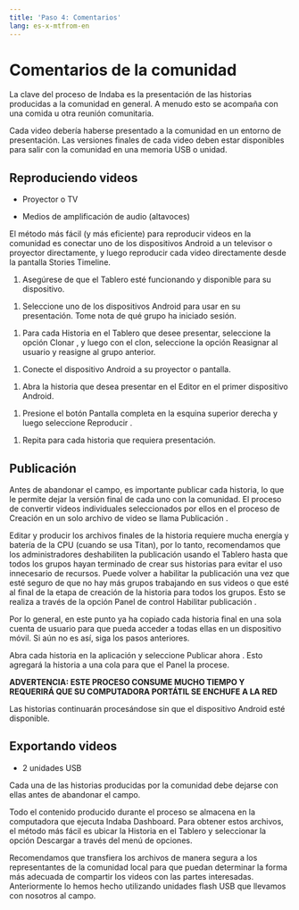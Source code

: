 ```yaml
---
title: 'Paso 4: Comentarios'
lang: es-x-mtfrom-en
---
```

<ReadTime/> 

<Steps :step="4"/> 

# Comentarios de la comunidad  

<Leader> 

 La clave del proceso de Indaba es la presentación de las historias producidas a la comunidad en general. A menudo esto se acompaña con una comida u otra reunión comunitaria.  

</Leader> 

<Tip title="Resultado del paso"> 

 Cada video debería haberse presentado a la comunidad en un entorno de presentación. Las versiones finales de cada video deben estar disponibles para salir con la comunidad en una memoria USB o unidad.  

</Tip> 

<TimeGuide title="~ 3 horas"> 

## Reproduciendo videos  

</TimeGuide> 

<Materials title="Materiales"> 

<ul><li> Proyector o TV </li></ul> 
<ul><li> Medios de amplificación de audio (altavoces) </li></ul> 

</Materials> 

<App/> 
<Dashboard/> 

 El método más fácil (y más eficiente) para reproducir videos en la comunidad es conectar uno de los dispositivos Android a un televisor o proyector directamente, y luego reproducir cada video directamente desde la pantalla Stories Timeline.  

<AdminRole title="Acción del facilitador: presentar videos"> 

<ol><li> Asegúrese de que el Tablero esté funcionando y disponible para su dispositivo. </li></ol> 
<ol><li> Seleccione uno de los dispositivos Android para usar en su presentación. Tome nota de qué grupo ha iniciado sesión. </li></ol> 
<ol><li> Para cada Historia en el Tablero que desee presentar, seleccione la opción <span class="code">Clonar</span> , y luego con el clon, seleccione la opción <span class="code">Reasignar al usuario</span> y reasigne al grupo anterior. </li></ol> 
<ol><li> Conecte el dispositivo Android a su proyector o pantalla. </li></ol> 
<ol><li> Abra la historia que desea presentar en el Editor en el primer dispositivo Android. </li></ol> 
<ol><li> Presione el botón <span class="code">Pantalla completa</span> en la <span class="code">esquina</span> superior derecha y luego seleccione <span class="code">Reproducir</span> . </li></ol> 
<ol><li> Repita para cada historia que requiera presentación. </li></ol> 

</AdminRole> 

<TimeGuide title="1 hora"> 

## Publicación  

<App/> 
<Dashboard/> 

 Antes de abandonar el campo, es importante <span class="code">publicar</span> cada historia, lo que le permite dejar la versión final de cada uno con la comunidad. El proceso de convertir videos individuales seleccionados por ellos en el proceso de Creación en un solo archivo de video se llama <span class="code">Publicación</span> .  

<AdminRole title="Acción del facilitador: publicar historias"> 

 Editar y producir los archivos finales de la historia requiere mucha energía y batería de la CPU (cuando se usa Titan), por lo tanto, recomendamos que los administradores deshabiliten la publicación usando el Tablero hasta que todos los grupos hayan terminado de crear sus historias para evitar el uso innecesario de recursos. Puede volver a habilitar la publicación una vez que esté seguro de que no hay más grupos trabajando en sus videos o que esté al final de la etapa de creación de la historia para todos los grupos. Esto se realiza a través de la opción <span class="code">Panel de</span> control <span class="code">Habilitar publicación</span> .  

 Por lo general, en este punto ya ha copiado cada historia final en una sola cuenta de usuario para que pueda acceder a todas ellas en un dispositivo móvil. Si aún no es así, siga los pasos anteriores.  

 Abra cada historia en la aplicación y seleccione <span class="code">Publicar ahora</span> . Esto agregará la historia a una cola para que el Panel la procese.  

 <strong>ADVERTENCIA: ESTE PROCESO CONSUME MUCHO TIEMPO Y REQUERIRÁ QUE SU COMPUTADORA PORTÁTIL SE ENCHUFE A LA RED</strong>  

 Las historias continuarán procesándose sin que el dispositivo Android esté disponible.  

</AdminRole> 

## Exportando videos  

</TimeGuide> 

<Materials title="Materiales"> 

<ul><li> 2 unidades USB </li></ul> 

</Materials> 

<Dashboard/> 

 Cada una de las historias producidas por la comunidad debe dejarse con ellas antes de abandonar el campo.  

 Todo el contenido producido durante el proceso se almacena en la computadora que ejecuta Indaba Dashboard. Para obtener estos archivos, el método más fácil es ubicar la Historia en el Tablero y seleccionar la opción <span class="code">Descargar a</span> través del menú de opciones.  

<Tip> 

 Recomendamos que transfiera los archivos de manera segura a los representantes de la comunidad local para que puedan determinar la forma más adecuada de compartir los videos con las partes interesadas. Anteriormente lo hemos hecho utilizando unidades flash USB que llevamos con nosotros al campo.  

</Tip> 
